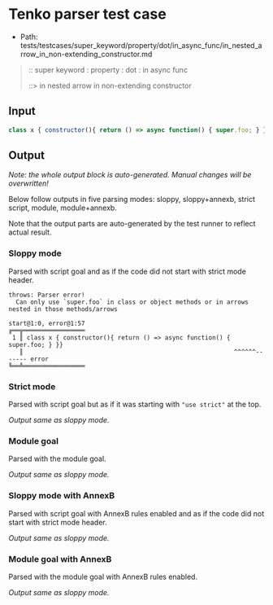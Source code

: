 # Tenko parser test case

- Path: tests/testcases/super_keyword/property/dot/in_async_func/in_nested_arrow_in_non-extending_constructor.md

> :: super keyword : property : dot : in async func
>
> ::> in nested arrow in non-extending constructor

## Input

`````js
class x { constructor(){ return () => async function() { super.foo; } }}
`````

## Output

_Note: the whole output block is auto-generated. Manual changes will be overwritten!_

Below follow outputs in five parsing modes: sloppy, sloppy+annexb, strict script, module, module+annexb.

Note that the output parts are auto-generated by the test runner to reflect actual result.

### Sloppy mode

Parsed with script goal and as if the code did not start with strict mode header.

`````
throws: Parser error!
  Can only use `super.foo` in class or object methods or in arrows nested in those methods/arrows

start@1:0, error@1:57
╔══╦═════════════════
 1 ║ class x { constructor(){ return () => async function() { super.foo; } }}
   ║                                                          ^^^^^^------- error
╚══╩═════════════════

`````

### Strict mode

Parsed with script goal but as if it was starting with `"use strict"` at the top.

_Output same as sloppy mode._

### Module goal

Parsed with the module goal.

_Output same as sloppy mode._

### Sloppy mode with AnnexB

Parsed with script goal with AnnexB rules enabled and as if the code did not start with strict mode header.

_Output same as sloppy mode._

### Module goal with AnnexB

Parsed with the module goal with AnnexB rules enabled.

_Output same as sloppy mode._
